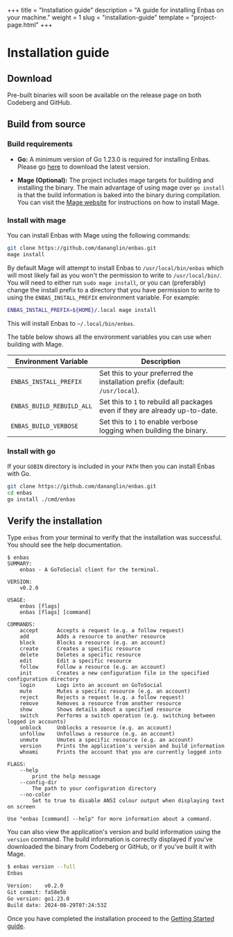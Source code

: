 +++
title = "Installation guide"
description = "A guide for installing Enbas on your machine."
weight = 1
slug = "installation-guide"
template = "project-page.html"
+++
# Installation guide

## Download

Pre-built binaries will soon be available on the release page on both Codeberg and GitHub.

## Build from source

### Build requirements

- **Go:** A minimum version of Go 1.23.0 is required for installing Enbas.
  Please go [here](https://go.dev/dl/) to download the latest version.

- **Mage (Optional):** The project includes mage targets for building and installing the binary. The main
  advantage of using mage over `go install` is that the build information is baked into the binary during
  compilation. You can visit the [Mage website](https://magefile.org/) for instructions on how to install Mage.

### Install with mage

You can install Enbas with Mage using the following commands:

```bash
git clone https://github.com/dananglin/enbas.git
mage install
```

By default Mage will attempt to install Enbas to `/usr/local/bin/enbas` which will most likely fail as you won't
the permission to write to `/usr/local/bin/`. You will need to either run `sudo mage install`, or you can
(preferably) change the install prefix to a directory that you have permission to write to using
the `ENBAS_INSTALL_PREFIX` environment variable. For example:

```bash
ENBAS_INSTALL_PREFIX=${HOME}/.local mage install
```

This will install Enbas to `~/.local/bin/enbas`.

The table below shows all the environment variables you can use when building with Mage.

| Environment Variable     | Description                                                                  |
|--------------------------|------------------------------------------------------------------------------|
|`ENBAS_INSTALL_PREFIX`    | Set this to your preferred the installation prefix (default: `/usr/local`).  |
|`ENBAS_BUILD_REBUILD_ALL` | Set this to `1` to rebuild all packages even if they are already up-to-date. |
|`ENBAS_BUILD_VERBOSE`     | Set this to `1` to enable verbose logging when building the binary.          |

### Install with go

If your `GOBIN` directory is included in your `PATH` then you can install Enbas with Go.

```bash
git clone https://github.com/dananglin/enbas.git
cd enbas
go install ./cmd/enbas
```

## Verify the installation

Type `enbas` from your terminal to verify that the installation was successful. You should see the help documentation.

```
$ enbas
SUMMARY:
    enbas - A GoToSocial client for the terminal.

VERSION:
    v0.2.0

USAGE:
    enbas [flags]
    enbas [flags] [command]

COMMANDS:
    accept      Accepts a request (e.g. a follow request)
    add         Adds a resource to another resource
    block       Blocks a resource (e.g. an account)
    create      Creates a specific resource
    delete      Deletes a specific resource
    edit        Edit a specific resource
    follow      Follow a resource (e.g. an account)
    init        Creates a new configuration file in the specified configuration directory
    login       Logs into an account on GoToSocial
    mute        Mutes a specific resource (e.g. an account)
    reject      Rejects a request (e.g. a follow request)
    remove      Removes a resource from another resource
    show        Shows details about a specified resource
    switch      Performs a switch operation (e.g. switching between logged in accounts)
    unblock     Unblocks a resource (e.g. an account)
    unfollow    Unfollows a resource (e.g. an account)
    unmute      Umutes a specific resource (e.g. an account)
    version     Prints the application's version and build information
    whoami      Prints the account that you are currently logged into

FLAGS:
    --help
        print the help message
    --config-dir
        The path to your configuration directory
    --no-color
        Set to true to disable ANSI colour output when displaying text on screen

Use "enbas [command] --help" for more information about a command.
```

You can also view the application's version and build information using the `version` command.
The build information is correctly displayed if you've downloaded the binary from Codeberg or GitHub,
or if you've built it with Mage.

```bash
$ enbas version --full
Enbas

Version:    v0.2.0
Git commit: fa58e5b
Go version: go1.23.0
Build date: 2024-08-29T07:24:53Z
```

Once you have completed the installation proceed to the [Getting Started guide](@/projects/enbas/02_getting_started.md).
